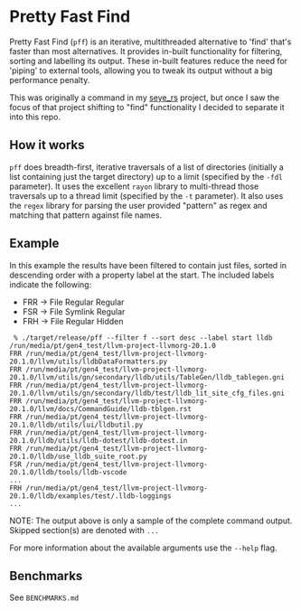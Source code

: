 # Pretty Fast Find
Pretty Fast Find (`pff`) is an iterative, multithreaded alternative to 'find' that's faster than most alternatives. It provides in-built functionality for filtering, sorting and labelling its output. These in-built features reduce the need for 'piping' to external tools, allowing you to tweak its output without a big performance penalty.

This was originally a command in my [seye_rs](https://github.com/pericles-tpt/seye_rs) project, but once I saw the focus of that project shifting to "find" functionality I decided to separate it into this repo.

## How it works
`pff` does breadth-first, iterative traversals of a list of directories (initially a list containing just the target directory) up to a limit (specified by the `-fdl` parameter). It uses the excellent `rayon` library to multi-thread those traversals up to a thread limit (specified by the `-t` parameter). It also uses the `regex` library for parsing the user provided "pattern" as regex and matching that pattern against file names.

## Example
In this example the results have been filtered to contain just files, sorted in descending order with a property label at the start. The included labels indicate the following:
- FRR -> File Regular Regular
- FSR -> File Symlink Regular
- FRH -> File Regular Hidden

```
 % ./target/release/pff --filter f --sort desc --label start lldb /run/media/pt/gen4_test/llvm-project-llvmorg-20.1.0
FRR /run/media/pt/gen4_test/llvm-project-llvmorg-20.1.0/llvm/utils/lldbDataFormatters.py
FRR /run/media/pt/gen4_test/llvm-project-llvmorg-20.1.0/llvm/utils/gn/secondary/lldb/utils/TableGen/lldb_tablegen.gni
FRR /run/media/pt/gen4_test/llvm-project-llvmorg-20.1.0/llvm/utils/gn/secondary/lldb/test/lldb_lit_site_cfg_files.gni
FRR /run/media/pt/gen4_test/llvm-project-llvmorg-20.1.0/llvm/docs/CommandGuide/lldb-tblgen.rst
FRR /run/media/pt/gen4_test/llvm-project-llvmorg-20.1.0/lldb/utils/lui/lldbutil.py
FRR /run/media/pt/gen4_test/llvm-project-llvmorg-20.1.0/lldb/utils/lldb-dotest/lldb-dotest.in
FRR /run/media/pt/gen4_test/llvm-project-llvmorg-20.1.0/lldb/use_lldb_suite_root.py
FSR /run/media/pt/gen4_test/llvm-project-llvmorg-20.1.0/lldb/tools/lldb-vscode
...
FRH /run/media/pt/gen4_test/llvm-project-llvmorg-20.1.0/lldb/examples/test/.lldb-loggings
...
```
NOTE: The output above is only a sample of the complete command output. Skipped section(s) are denoted with `...`

For more information about the available arguments use the `--help` flag.
## Benchmarks
See `BENCHMARKS.md`
